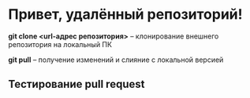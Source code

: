 # Привет, удалённый репозиторий!

 **git clone <url-адрес репозитория>** – клонирование внешнего репозитория на  локальный ПК

 **git pull** – получение изменений и слияние с локальной версией

 ## Тестирование pull request
 